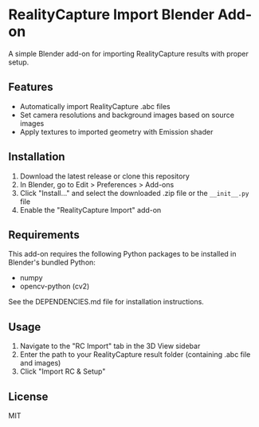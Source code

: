 # RealityCapture Import Blender Add-on

A simple Blender add-on for importing RealityCapture results with proper setup.

## Features

- Automatically import RealityCapture .abc files
- Set camera resolutions and background images based on source images
- Apply textures to imported geometry with Emission shader

## Installation

1. Download the latest release or clone this repository
2. In Blender, go to Edit > Preferences > Add-ons
3. Click "Install..." and select the downloaded .zip file or the `__init__.py` file
4. Enable the "RealityCapture Import" add-on

## Requirements

This add-on requires the following Python packages to be installed in Blender's bundled Python:
- numpy
- opencv-python (cv2)

See the DEPENDENCIES.md file for installation instructions.

## Usage

1. Navigate to the "RC Import" tab in the 3D View sidebar
2. Enter the path to your RealityCapture result folder (containing .abc file and images)
3. Click "Import RC & Setup"

## License

MIT

